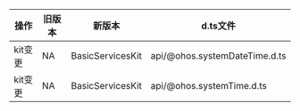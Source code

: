 | 操作 | 旧版本 | 新版本 | d.ts文件 |
| ---- | ------ | ------ | -------- |
|kit变更|NA|BasicServicesKit|api/@ohos.systemDateTime.d.ts|
|kit变更|NA|BasicServicesKit|api/@ohos.systemTime.d.ts|
